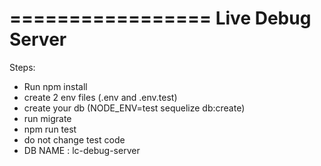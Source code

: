 =================
Live Debug Server
=================

Steps:
- Run npm install
- create 2 env files (.env and .env.test)
- create your db (NODE_ENV=test sequelize db:create)
- run migrate
- npm run test
- do not change test code
- DB NAME : lc-debug-server
